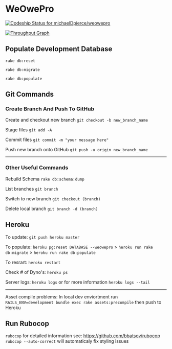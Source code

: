 # WeOwePro

[ ![Codeship Status for michaelDpierce/weowepro](https://codeship.io/projects/38cf9820-30ad-0132-a67f-12c40d681460/status)](https://codeship.io/projects/39886)

[![Throughput Graph](https://graphs.waffle.io/michaeldpierce/weowepro/throughput.svg)](https://waffle.io/michaeldpierce/weowepro/metrics)

## Populate Development Database
`rake db:reset`

`rake db:migrate`

`rake db:populate` 

## Git Commands

### Create Branch And Push To GitHub
Create and checkout new branch `git checkout -b new_branch_name`

Stage files `git add -A`

Commit files `git commit -m "your message here"`

Push new branch onto GitHub `git push -u origin new_branch_name`

***

### Other Useful Commands

Rebuild Schema `rake db:schema:dump`

List branches `git branch`

Switch to new branch `git checkout (branch)`

Delete local branch `git branch -d (branch)`

## Heroku
To update: `git push heroku master`

To populate: `heroku pg:reset DATABASE --weowepro` > `heroku run rake db:migrate` > `heroku run rake db:populate` 

To resrart: `heroku restart`

Check # of Dyno's: `heroku ps`

Server logs: `heroku logs` or for more information `heroku logs --tail`

***

Asset compile problems: In local dev enviortment run `RAILS_ENV=development bundle exec rake assets:precompile` then push to Heroku

## Run Rubocop

`rubocop` for detailed information see: https://github.com/bbatsov/rubocop
`rubocop --auto-correct` will automaticaly fix styling issues
